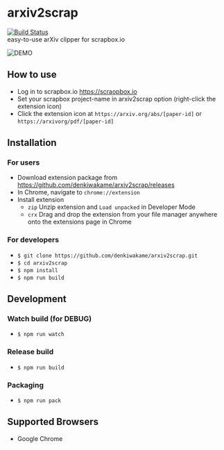 # arxiv2scrap
[![Build Status](https://travis-ci.org/denkiwakame/arxiv2scrap.svg?branch=master)](https://travis-ci.org/denkiwakame/arxiv2scrap)  
easy-to-use arXiv clipper for scrapbox.io

![DEMO](doc/demo.gif)

## How to use
- Log in to scrapbox.io https://scraopbox.io
- Set your scrapbox project-name in arxiv2scrap option (right-click the extension icon)
- Click the extension icon at `https://arxiv.org/abs/[paper-id]` or `https://arxivorg/pdf/[paper-id]`

## Installation

### For users
- Download extension package from https://github.com/denkiwakame/arxiv2scrap/releases
- In Chrome, navigate to `chrome://extension`
- Install extension
  - `zip` Unzip extension and `Load unpacked` in Developer Mode
  - `crx` Drag and drop the extension from your file manager anywhere onto the extensions page in Chrome

### For developers
- `$ git clone https://github.com/denkiwakame/arxiv2scrap.git`
- `$ cd arxiv2scrap`
- `$ npm install`
- `$ npm run build`

## Development

### Watch build (for DEBUG)
- `$ npm run watch`

### Release build
- `$ npm run build`

### Packaging
- `$ npm run pack`

## Supported Browsers
- Google Chrome

